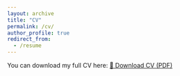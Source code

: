 ```yaml
---
layout: archive
title: "CV"
permalink: /cv/
author_profile: true
redirect_from:
  - /resume
---
```

<p>
You can download my full CV here:  
<a href="/files/Koelzer_CV_2025_PhD.pdf" target="_blank">📄 Download CV (PDF)</a>
</p>
